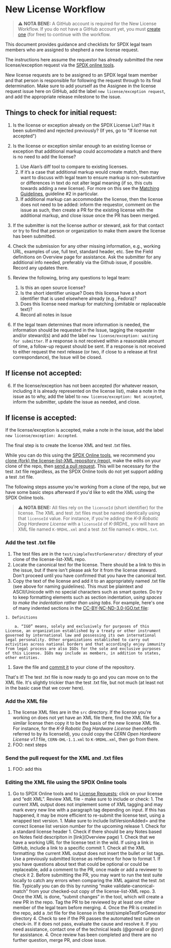# New License Workflow

> ⚠️ **NOTA BENE:** A GitHub account is required for the New License Workflow. If you do not have a GitHub account yet, you must [create one](https://github.com/join) (for free) to continue with the workflow.

This document provides guidance and checklists for SPDX legal team members who are assigned to shepherd a new license request.  

The instructions here assume the requestor has already submitted the new license/exception request via the [SPDX online tools](http://13.57.134.254/app/).

New license requests are to be assigned to an SPDX legal team member and that person is responsible for following the request through to its final determination.  Make sure to add yourself as the Assignee in the license request issue here on GitHub, add the label `new license/exception request`, and add the appropriate release milestone to the issue.

## Things to check for initial request:

1. Is the license or exception already on the SPDX License List?  Has it been submitted and rejected previously? (If yes, go to "If license not accepted")
2. Is the license or exception similar enough to an existing license or exception that additional markup could accomodate a match and there is no need to add the license?
    1. Use Alan’s diff tool to compare to existing licenses.
    2. If it’s a case that additional markup would create match, then may want to discuss with legal team to ensure markup is non-substantive or differences in text do not alter legal meaning (if so, this cuts towards adding a new license). For more on this see the [Matching Guidelines](https://spdx.org/spdx-license-list/matching-guidelines), guideline #2 in particular.
    3. If additional markup can accommodate the license, then the license does not need to be added: inform the requestor, comment on the issue as such, then create a PR for the existing license with the additional markup, and close issue once the PR has been merged.

2. If the submitter is not the license author or steward, ask for that contact or try to find that person or organization to make them aware the license has been submitted.
3. Check the submission for any other missing information, e.g., working URL, examples of use, full text, standard header, etc. See the Field definitions on Overview page for assistance.
Ask the submitter for any additional info needed, preferably via the Github issue, if possible. Record any updates there.
4. Review the following, bring any questions to legal team:
    1. Is this an open source license?
    2. Is the short identifier unique? Does this license have a short identifier that is used elsewhere already (e.g., Fedora)?
    3. Does this license need markup for matching (omitable or replaceable text)?
    4. Record all notes in Issue
5. If the legal team determines that more information is needed, the information should be requested in the Issue, tagging the requester and/or steward(s) and add the label `new license/exception: waiting for submitter`. If a response is not received within a reasonable amount of time, a follow-up request should be sent. If a response is not received to either request the next release (or two, if close to a release at first correspondance), the Issue will be closed.

## If license not accepted:

6. If the license/exception has not been accepted (for whatever reason, including it is already represented on the license list), make a note in the issue as to why, add the label to `new license/exception: Not accepted`, inform the submitter, update the issue as needed, and close.

## If license is accepted:

If the license/exception is accepted, make a note in the issue, add the label `new license/exception: Accepted`. 

The final step is to create the license XML and test .txt files.

While you can do this using the [SPDX Online tools](https://spdxtools.sourceauditor.com/), we recommend you [clone (fork) the license-list-XML repository (repo)](https://docs.github.com/en/github/collaborating-with-issues-and-pull-requests/about-forks), make the edits on your clone of the repo, then [send a pull request](https://docs.github.com/en/github/collaborating-with-issues-and-pull-requests/creating-a-pull-request-from-a-fork). This will be necessary for the test .txt file regardless, as the SPDX Online tools do not yet support adding a test .txt file.

The following steps assume you're working from a clone of the repo, but we have some basic steps afterward if you'd like to edit the XML using the SPDX Online tools.

> ⚠️ **NOTA BENE:** All files rely on the `licenseId` (short identifier) for the license. The XML and test .txt files must be named identically using that `licenseId` value. For instance, if you're adding the _K-9 Robotic Dog Hardware License_ with a `licenseId` of _K-9RDHL_, you will have an XML file named `K-9RDHL.xml` and a test .txt file named `K-9RDHL.txt`.

### Add the test .txt file

1. The test files are in the `test/simpleTestForGenerator/` directory of your clone of the license-list-XML repo.
1. Locate the canonical text for the license. There should be a link to this in the issue, but if there isn't please ask for it from the license steward. Don't proceed until you have confirmed that you have the canonical text.
1. Copy the text of the license and add it to an appropriately named .txt file (see above for naming guidelines). This must be plaintext and ASCII/Unicode with no special characters such as smart quotes. Do try to keep formatting elements such as section indentation, _using spaces to make the indentation rather than using tabs_. For example, here's one of many indented sections in the [CC-BY-NC-ND-3.0-IGO.txt file](../test/simpleTestForGenerator/CC-BY-NC-ND-3.0-IGO.txt):
```
1. Definitions

    a. “IGO” means, solely and exclusively for purposes of this License, an organization established by a treaty or other instrument governed by international law and possessing its own international legal personality. Other organizations established to carry out activities across national borders and that accordingly enjoy immunity from legal process are also IGOs for the sole and exclusive purposes of this License. IGOs may include as members, in addition to states, other entities.
```
1. Save the file and [commit it](https://docs.github.com/en/github/committing-changes-to-your-project) to your clone of the repository.

That's it! The test .txt file is now ready to go and you can move on to the XML file. It's slightly trickier than the test .txt file, but not much (at least not in the basic case that we cover here).

### Add the XML file

1. The license XML files are in the `src` directory. If the license you're working on does not yet have an XML file there, find the XML file for a similar license then copy it to be the basis of the new license XML file. For instance, for the _K-9 Robotic Dog Hardware License_ (henceforth referred to by its licenseId), you could copy the _CERN Open Hardware License v1.1_ file, `CERN-OHL-1.1.xml` to `K-9RDHL.xml`, then go from there.
1. FOO: next steps

### Send the pull request for the XML and .txt files

1. FOO: add this

### Editing the XML file using the SPDX Online tools

1. Go to SPDX Online tools and to [License Requests](http://13.57.134.254/app/license_requests/); click on your license and “edit XML”. Review XML file - make sure to include or check:
        1. The current XML output does not implement some of XML tagging and may mark every new line with a paragraph tag depending on input. If this has happened, it may be more efficient to re-submit the license text, using a wrapped text version.
        1. Make sure to include listVersionAdded= and the correct license list version number for the upcoming release
        1. Check for a standard license header
        1. Check if there should be any Notes based on Notes field descripiton in [link](Overview page)
        1. Check that we have a working URL for the license text in the wild. If using a link in GitHub, include a link to a specific commit
        1. Check all the XML formatting: the current XML output does not insert the bullet or list tags. Use a previously submitted license as reference for how to format
        1. If you have questions about text that could be optional or could be replaceable, add a comment to the PR, once made or add a reviewer to check it
    2. Before submitting the PR, you may want to run the test suite locally to catch any errors when comparing the XML against the test .txt file. Typically you can do this by running “make validate-canonical-match” from your checked-out copy of the license-list-XML repo.
    3. Once the XML is done, “submit changes” in the tool, which will create a new PR in the repo. Tag the PR to be reviewed by at least one other member of the legal team before merging.
    4. Once the PR is created in the repo, add a .txt file for the license in the test/simpleTestForGenerator directory
    4. Check to see if the PR passes the automated test suite on check-in.  If it does not pass, evaluate the cause and resolve it.  If you need assistance, contact one of the technical leads (@goneall or @zvr) for assistance.
    4. Once review has been completed and there are no further question, merge PR, and close issue.
